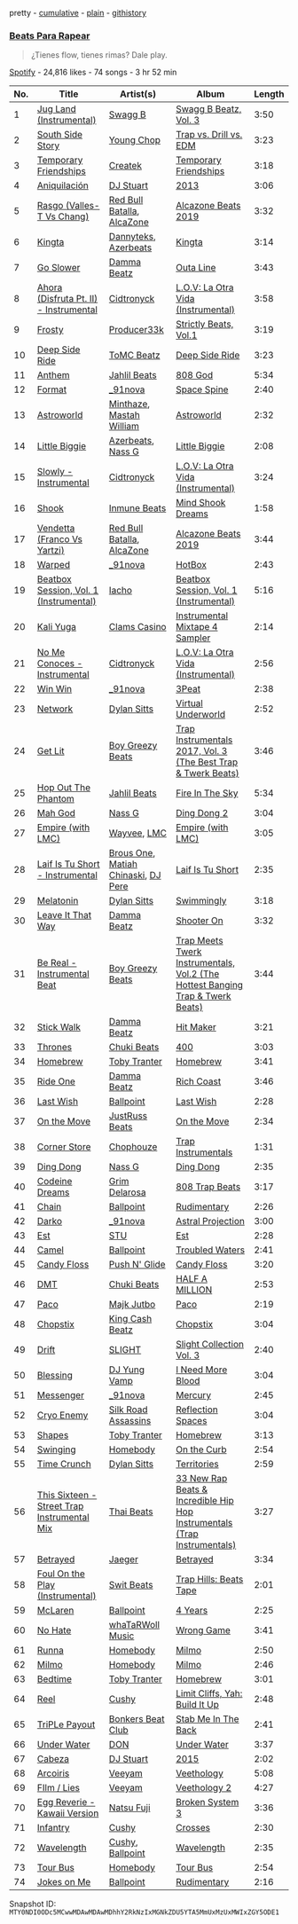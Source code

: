 pretty - [cumulative](/playlists/cumulative/37i9dQZF1DX92t5UjbyVl5.md) - [plain](/playlists/plain/37i9dQZF1DX92t5UjbyVl5) - [githistory](https://github.githistory.xyz/mackorone/spotify-playlist-archive/blob/main/playlists/plain/37i9dQZF1DX92t5UjbyVl5)

### [Beats Para Rapear](https://open.spotify.com/playlist/37i9dQZF1DX92t5UjbyVl5)

> ¿Tienes flow, tienes rimas? Dale play.

[Spotify](https://open.spotify.com/user/spotify) - 24,816 likes - 74 songs - 3 hr 52 min

| No. | Title | Artist(s) | Album | Length |
|---|---|---|---|---|
| 1 | [Jug Land \(Instrumental\)](https://open.spotify.com/track/3e9uxlY1LKd9ph62BenTkA) | [Swagg B](https://open.spotify.com/artist/1cOflD6lP1v0Uuywrt80Iu) | [Swagg B Beatz, Vol\. 3](https://open.spotify.com/album/5PMD85bc1N1pNmXzuLTKof) | 3:50 |
| 2 | [South Side Story](https://open.spotify.com/track/24msFZ8HtIswKkBG41PGS0) | [Young Chop](https://open.spotify.com/artist/5L0n62BVUljSzKMLyMaFHR) | [Trap vs\. Drill vs\. EDM](https://open.spotify.com/album/4qI7qqjmOxfwYpW3YgNqer) | 3:23 |
| 3 | [Temporary Friendships](https://open.spotify.com/track/2z0AcBDTVTHDN4ZzAgzfB7) | [Createk](https://open.spotify.com/artist/4oxzXhEKQCGjVSiHT4UiDf) | [Temporary Friendships](https://open.spotify.com/album/5a9w882iIWGxBmEc1xeO4j) | 3:18 |
| 4 | [Aniquilación](https://open.spotify.com/track/37RzQ9qAoTXpKCcXpTwmsS) | [DJ Stuart](https://open.spotify.com/artist/7aS2yrmVy9YdStiDXluOSE) | [2013](https://open.spotify.com/album/4SdQPykgQkYl23OFIbcGFB) | 3:06 |
| 5 | [Rasgo \(Valles\-T Vs Chang\)](https://open.spotify.com/track/2paSRFDPmbz7zR6pI3tFbA) | [Red Bull Batalla](https://open.spotify.com/artist/3QTFKq177NKtQZoAmlR0VT), [AlcaZone](https://open.spotify.com/artist/15PFXBhOcw5lDbclmmFWLW) | [Alcazone Beats 2019](https://open.spotify.com/album/4AXZOhiaetKRwQEPLQtZrh) | 3:32 |
| 6 | [Kingta](https://open.spotify.com/track/4EwUy1s4RiUfMaxi5iqqLN) | [Dannyteks](https://open.spotify.com/artist/3FghLL9ePSRolWAzQzcc7m), [Azerbeats](https://open.spotify.com/artist/595CdU8Gay4WhfvkmX7w3T) | [Kingta](https://open.spotify.com/album/6RnpBgJlHBszyMdXgz3LXJ) | 3:14 |
| 7 | [Go Slower](https://open.spotify.com/track/3GTULhR5jCPYUP76rg8Hzz) | [Damma Beatz](https://open.spotify.com/artist/00WEbQMBzMtwbccrSjQwhJ) | [Outa Line](https://open.spotify.com/album/0jiFjAVfMeIeahtYFu6BSC) | 3:43 |
| 8 | [Ahora \(Disfruta Pt\. II\) \- Instrumental](https://open.spotify.com/track/5blWCIus5xbP66kunAKq2y) | [Cidtronyck](https://open.spotify.com/artist/4CQCHM6ILHdfaJiIE4guaS) | [L.O.V: La Otra Vida \(Instrumental\)](https://open.spotify.com/album/3yOo3LUo6BkjxuB5Jf8EaM) | 3:58 |
| 9 | [Frosty](https://open.spotify.com/track/2dKPfoHjqpVwHPKhoLueZV) | [Producer33k](https://open.spotify.com/artist/4QXoTMxoCsN0cTUeOFZTIm) | [Strictly Beats, Vol.1](https://open.spotify.com/album/4uKTs1st4A2sOwVsLm4Ayn) | 3:19 |
| 10 | [Deep Side Ride](https://open.spotify.com/track/23jYwABwBBN0nGPk7tjC8M) | [ToMC Beatz](https://open.spotify.com/artist/6TF2oQqLYnYhqJdwQqE0im) | [Deep Side Ride](https://open.spotify.com/album/5k6DxW1GiFoikKCFbjltDp) | 3:23 |
| 11 | [Anthem](https://open.spotify.com/track/3RzP8F3H5Y8S1UevHx24mC) | [Jahlil Beats](https://open.spotify.com/artist/6v6X5pIJyWGrB10C9PZbSj) | [808 God](https://open.spotify.com/album/7A33Kpb1cEZTynfbZXEwnQ) | 5:34 |
| 12 | [Format](https://open.spotify.com/track/1W2919zs8SBCLTrOB1ftQT) | [\_91nova](https://open.spotify.com/artist/0fZYZqIGnT5RimC1YWfWP2) | [Space Spine](https://open.spotify.com/album/49ax7HUaKuueaVtZBkEZD4) | 2:40 |
| 13 | [Astroworld](https://open.spotify.com/track/6CI7qe3gt0IsJIbMt6y3Gm) | [Minthaze](https://open.spotify.com/artist/0GDuz9Xe0BQHtO6uEOHm1v), [Mastah William](https://open.spotify.com/artist/0I4mdhh1hCqjr8w9rIMG9T) | [Astroworld](https://open.spotify.com/album/1CT2ulUX6wFSE5S2js79kj) | 2:32 |
| 14 | [Little Biggie](https://open.spotify.com/track/7nUPCYLMcE8ZLvEnqW5QfO) | [Azerbeats](https://open.spotify.com/artist/595CdU8Gay4WhfvkmX7w3T), [Nass G](https://open.spotify.com/artist/4HVaguMub30IBWNwP1k6WF) | [Little Biggie](https://open.spotify.com/album/1OdSvRcnEDHilSS5u7TPD9) | 2:08 |
| 15 | [Slowly \- Instrumental](https://open.spotify.com/track/4ecPOJbppSjn1CbXk9lXwv) | [Cidtronyck](https://open.spotify.com/artist/4CQCHM6ILHdfaJiIE4guaS) | [L.O.V: La Otra Vida \(Instrumental\)](https://open.spotify.com/album/3yOo3LUo6BkjxuB5Jf8EaM) | 3:24 |
| 16 | [Shook](https://open.spotify.com/track/2GWu06oCNg4OxGIoj5FuE5) | [Inmune Beats](https://open.spotify.com/artist/2QDJbuxkHXoDuwYcC1CBQz) | [Mind Shook Dreams](https://open.spotify.com/album/6tSVy7KGYsGF3Ru6CzVcOV) | 1:58 |
| 17 | [Vendetta \(Franco Vs Yartzi\)](https://open.spotify.com/track/1S9Acpvuiw6GwCfEoQV4Mr) | [Red Bull Batalla](https://open.spotify.com/artist/3QTFKq177NKtQZoAmlR0VT), [AlcaZone](https://open.spotify.com/artist/15PFXBhOcw5lDbclmmFWLW) | [Alcazone Beats 2019](https://open.spotify.com/album/4AXZOhiaetKRwQEPLQtZrh) | 3:44 |
| 18 | [Warped](https://open.spotify.com/track/18ajzwOLRlEbk2XZ1m9hPT) | [\_91nova](https://open.spotify.com/artist/0fZYZqIGnT5RimC1YWfWP2) | [HotBox](https://open.spotify.com/album/4UreQKbk5velOFM4SPBbcB) | 2:43 |
| 19 | [Beatbox Session, Vol\. 1 \(Instrumental\)](https://open.spotify.com/track/2R9I4hiDF2ddQPuD5EsMP4) | [Iacho](https://open.spotify.com/artist/6ybOB74nYTUpM6VGiP1egr) | [Beatbox Session, Vol\. 1 \(Instrumental\)](https://open.spotify.com/album/1ejJmKa7yoCLCMxBBWssoK) | 5:16 |
| 20 | [Kali Yuga](https://open.spotify.com/track/0hkHNlWZYBCOc4BL8jmuuF) | [Clams Casino](https://open.spotify.com/artist/5vSQUyT33qxr1xAX2Tkf3A) | [Instrumental Mixtape 4 Sampler](https://open.spotify.com/album/1GoZjbdEgjuH6XyTBV6XXi) | 2:14 |
| 21 | [No Me Conoces \- Instrumental](https://open.spotify.com/track/1iPEmQm47uDfxGLdZRpWa8) | [Cidtronyck](https://open.spotify.com/artist/4CQCHM6ILHdfaJiIE4guaS) | [L.O.V: La Otra Vida \(Instrumental\)](https://open.spotify.com/album/3yOo3LUo6BkjxuB5Jf8EaM) | 2:56 |
| 22 | [Win Win](https://open.spotify.com/track/1r0pboizjvwNzmFdNZKifh) | [\_91nova](https://open.spotify.com/artist/0fZYZqIGnT5RimC1YWfWP2) | [3Peat](https://open.spotify.com/album/6gAw5IEyOItpm8BW2bZGwe) | 2:38 |
| 23 | [Network](https://open.spotify.com/track/6ERttvrMEpSRpBTasVJy8U) | [Dylan Sitts](https://open.spotify.com/artist/6quCxsPM8fOxowmqOx5j93) | [Virtual Underworld](https://open.spotify.com/album/1dgBG0Rd7O5fpohuXffeuj) | 2:52 |
| 24 | [Get Lit](https://open.spotify.com/track/6tulcEBzx0c13ejb7aswFZ) | [Boy Greezy Beats](https://open.spotify.com/artist/0qAWErVxnWDB1NZUfKYlQz) | [Trap Instrumentals 2017, Vol\. 3 \(The Best Trap & Twerk Beats\)](https://open.spotify.com/album/0pFU7D94RKBwa206Mg6xr2) | 3:46 |
| 25 | [Hop Out The Phantom](https://open.spotify.com/track/4e9lSMiAfuU0oKSG3BKkWy) | [Jahlil Beats](https://open.spotify.com/artist/6v6X5pIJyWGrB10C9PZbSj) | [Fire In The Sky](https://open.spotify.com/album/6Hw0ouzDx7dPtHKrRzqtZk) | 5:34 |
| 26 | [Mah God](https://open.spotify.com/track/4rqpIQZoXj5SUnyD7uVvGS) | [Nass G](https://open.spotify.com/artist/4HVaguMub30IBWNwP1k6WF) | [Ding Dong 2](https://open.spotify.com/album/1HxbGP39aILkb23ue7kA9C) | 3:04 |
| 27 | [Empire \(with LMC\)](https://open.spotify.com/track/2BVo7W60QcDAEv6BnlJEAh) | [Wayvee](https://open.spotify.com/artist/1oX7kWDlraFgbDTrMuwbJb), [LMC](https://open.spotify.com/artist/73xAkxZ3NDbTBri0qmlgPd) | [Empire \(with LMC\)](https://open.spotify.com/album/5E70771EL5frUMY5aOsA1t) | 3:05 |
| 28 | [Laif Is Tu Short \- Instrumental](https://open.spotify.com/track/4a60fGnWygEx4njLHZK4n8) | [Brous One](https://open.spotify.com/artist/1B8h9tQRqagUQ7XcHRvh3k), [Matiah Chinaski](https://open.spotify.com/artist/5vuvIhz2SwFX9sA976g49F), [DJ Pere](https://open.spotify.com/artist/0OHe56BrinIZV4Xqu4EEbP) | [Laif Is Tu Short](https://open.spotify.com/album/2osIjJPyOPli3uUgNfbslN) | 2:35 |
| 29 | [Melatonin](https://open.spotify.com/track/1FwD8A8BsPqJMg1evVSSGv) | [Dylan Sitts](https://open.spotify.com/artist/6quCxsPM8fOxowmqOx5j93) | [Swimmingly](https://open.spotify.com/album/2aUtBNuH02OQx35zND4PGR) | 3:18 |
| 30 | [Leave It That Way](https://open.spotify.com/track/0n99I1623b6nC4dBfpEljZ) | [Damma Beatz](https://open.spotify.com/artist/00WEbQMBzMtwbccrSjQwhJ) | [Shooter On](https://open.spotify.com/album/0BRRMCcCM2UjEUt0jUPTfQ) | 3:32 |
| 31 | [Be Real \- Instrumental Beat](https://open.spotify.com/track/7zlsRqs2QZho0VEWRmuwoZ) | [Boy Greezy Beats](https://open.spotify.com/artist/0qAWErVxnWDB1NZUfKYlQz) | [Trap Meets Twerk Instrumentals, Vol.2 \(The Hottest Banging Trap & Twerk Beats\)](https://open.spotify.com/album/56Qq2JUTSA6XTNRVPpG2R3) | 3:44 |
| 32 | [Stick Walk](https://open.spotify.com/track/5sTlx9R3c2Ij6wJi2twTeN) | [Damma Beatz](https://open.spotify.com/artist/00WEbQMBzMtwbccrSjQwhJ) | [Hit Maker](https://open.spotify.com/album/3dy5wkC00XcBgM7o6PDMBa) | 3:21 |
| 33 | [Thrones](https://open.spotify.com/track/6YqroNoDYeQAOUMpdmim9M) | [Chuki Beats](https://open.spotify.com/artist/3I2KQWCAh5aOh1YJ62LIlQ) | [400](https://open.spotify.com/album/3tbJ3a9ucUBtqJXYGs9bQg) | 3:03 |
| 34 | [Homebrew](https://open.spotify.com/track/1zED6K2ijowd7PuFPDC5xj) | [Toby Tranter](https://open.spotify.com/artist/6jQ21P9GEZfQf4aOMoTYDj) | [Homebrew](https://open.spotify.com/album/0X1gFljm5ogWpi4CsbBam2) | 3:41 |
| 35 | [Ride One](https://open.spotify.com/track/0D0ok8ZMKVNl3URWx0myWb) | [Damma Beatz](https://open.spotify.com/artist/00WEbQMBzMtwbccrSjQwhJ) | [Rich Coast](https://open.spotify.com/album/3MpXQhHOAJC6oug9XlEyQS) | 3:46 |
| 36 | [Last Wish](https://open.spotify.com/track/0VtanrAoaETJZIbjs0774r) | [Ballpoint](https://open.spotify.com/artist/5vbgY6zVUKz1haJv618QvC) | [Last Wish](https://open.spotify.com/album/3qVv7p85Mh5TAkl78VsSFw) | 2:28 |
| 37 | [On the Move](https://open.spotify.com/track/54T4IsMdTKSQLdYG17DRPx) | [JustRuss Beats](https://open.spotify.com/artist/2T6laBFc8RbTFPy5XnStZU) | [On the Move](https://open.spotify.com/album/6tj1SvmeltaHazOAyDBelm) | 2:34 |
| 38 | [Corner Store](https://open.spotify.com/track/4ktOzLU4TcxzYfQ3AQozYh) | [Chophouze](https://open.spotify.com/artist/05tleZ8NtjaLPU5oJyzR2N) | [Trap Instrumentals](https://open.spotify.com/album/5Az4aia9xInxoFebv6nkSa) | 1:31 |
| 39 | [Ding Dong](https://open.spotify.com/track/0ucX1ciOAwC5Kr7c09JkxB) | [Nass G](https://open.spotify.com/artist/4HVaguMub30IBWNwP1k6WF) | [Ding Dong](https://open.spotify.com/album/3Ousl4VBqQxyN7S3ozoPwm) | 2:35 |
| 40 | [Codeine Dreams](https://open.spotify.com/track/2B49BPh2Lp9NmAYTBb1rgq) | [Grim Delarosa](https://open.spotify.com/artist/6lSDTOz1x7O4VHrWHMBuax) | [808 Trap Beats](https://open.spotify.com/album/2ZUViVT1R1ZJAKZ2NW3oTQ) | 3:17 |
| 41 | [Chain](https://open.spotify.com/track/2lQhmInVkndj39BmwzmI5Y) | [Ballpoint](https://open.spotify.com/artist/5vbgY6zVUKz1haJv618QvC) | [Rudimentary](https://open.spotify.com/album/7H2EfXZ6vwDEcRqg3fWjFy) | 2:26 |
| 42 | [Darko](https://open.spotify.com/track/3MS4AAyJAt918L9Inu1qWh) | [\_91nova](https://open.spotify.com/artist/0fZYZqIGnT5RimC1YWfWP2) | [Astral Projection](https://open.spotify.com/album/7mseTKjXZIIYWtosaNGbSI) | 3:00 |
| 43 | [Est](https://open.spotify.com/track/5ZHXYzPcYWVWLq4oNEtU0A) | [STU](https://open.spotify.com/artist/12rFc3DT9cVWUrbCaVcVHL) | [Est](https://open.spotify.com/album/3Xg9taVuBe1gT3eNxbbCSZ) | 2:28 |
| 44 | [Camel](https://open.spotify.com/track/4JBKucrLb6XKQmQ7gzEj9f) | [Ballpoint](https://open.spotify.com/artist/5vbgY6zVUKz1haJv618QvC) | [Troubled Waters](https://open.spotify.com/album/2049Fl5Meb1WmYLK7Prkpb) | 2:41 |
| 45 | [Candy Floss](https://open.spotify.com/track/0ynQIWhwyphyNNPJ5fHpwT) | [Push N' Glide](https://open.spotify.com/artist/6PSNxYsazdREPJeS9XnUjA) | [Candy Floss](https://open.spotify.com/album/2DjLALxpOC6wDeK26PUgzb) | 3:20 |
| 46 | [DMT](https://open.spotify.com/track/4GZ5wchj0L9I99IGer6dEy) | [Chuki Beats](https://open.spotify.com/artist/3I2KQWCAh5aOh1YJ62LIlQ) | [HALF A MILLION](https://open.spotify.com/album/3AXQUOvSUf9WAib2R3kzDo) | 2:53 |
| 47 | [Paco](https://open.spotify.com/track/3a2nLz2jfjxf5Wj9hOekPJ) | [Majk Jutbo](https://open.spotify.com/artist/3RKi74FYzVb4nyAzheLiUv) | [Paco](https://open.spotify.com/album/1GfyzbJ3IFAHUcAlc2aftg) | 2:19 |
| 48 | [Chopstix](https://open.spotify.com/track/681YQB7wqScmlBH1dXtPsN) | [King Cash Beatz](https://open.spotify.com/artist/4JQ7zuh7G43YdKesMYsUFm) | [Chopstix](https://open.spotify.com/album/0VSmNiH38o6SZI6wbdKu0y) | 3:04 |
| 49 | [Drift](https://open.spotify.com/track/2B4cznRSmbHJlZeAwWRqLi) | [SLIGHT](https://open.spotify.com/artist/0TlnMWv7ZGzqskCKGgKmGI) | [Slight Collection Vol\. 3](https://open.spotify.com/album/2BWV8P20EP6AWlpyKCjrq5) | 2:40 |
| 50 | [Blessing](https://open.spotify.com/track/0GQyzcim1bRFEFdVViFeaS) | [DJ Yung Vamp](https://open.spotify.com/artist/69eIrU4oA3mEHensYx0PWL) | [I Need More Blood](https://open.spotify.com/album/4zsZuNBL95R1KDG5qBY2br) | 3:04 |
| 51 | [Messenger](https://open.spotify.com/track/1qKz2CuPMmdE25ckGZEl2c) | [\_91nova](https://open.spotify.com/artist/0fZYZqIGnT5RimC1YWfWP2) | [Mercury](https://open.spotify.com/album/56Ya5BBZYURMJpPANIb8Yx) | 2:45 |
| 52 | [Cryo Enemy](https://open.spotify.com/track/5mhHijU4zeIYMk2ak6neCh) | [Silk Road Assassins](https://open.spotify.com/artist/3Bwlxe7rFmvWcEkAnA6FRZ) | [Reflection Spaces](https://open.spotify.com/album/4RGmbCeXuM8Wa3n1Z35t5L) | 3:04 |
| 53 | [Shapes](https://open.spotify.com/track/4c54ITAzBHJS3WcYeD2vU8) | [Toby Tranter](https://open.spotify.com/artist/6jQ21P9GEZfQf4aOMoTYDj) | [Homebrew](https://open.spotify.com/album/0X1gFljm5ogWpi4CsbBam2) | 3:13 |
| 54 | [Swinging](https://open.spotify.com/track/54KmYR1hYdaJza6zojmx8V) | [Homebody](https://open.spotify.com/artist/6JHNIy8sGnVh5YrdVVAIuY) | [On the Curb](https://open.spotify.com/album/4fVLKFczoIp7aSDft6717w) | 2:54 |
| 55 | [Time Crunch](https://open.spotify.com/track/0r4MrH7M3vzcnc5vFymQbg) | [Dylan Sitts](https://open.spotify.com/artist/6quCxsPM8fOxowmqOx5j93) | [Territories](https://open.spotify.com/album/0scPscbqvC4mXDqVxLAFEx) | 2:59 |
| 56 | [This Sixteen \- Street Trap Instrumental Mix](https://open.spotify.com/track/33crnWgH6VDNlctnv8s1eK) | [Thai Beats](https://open.spotify.com/artist/3Lhjv0JgyaXDHezrpfEHrk) | [33 New Rap Beats & Incredible Hip Hop Instrumentals \(Trap Instrumentals\)](https://open.spotify.com/album/2XbCqbXirLilDkj0N1gdOn) | 3:27 |
| 57 | [Betrayed](https://open.spotify.com/track/02oAGoCGdHnyR6GcKmkSp7) | [Jaeger](https://open.spotify.com/artist/3vWZ7hGW88wyByViyiwf8L) | [Betrayed](https://open.spotify.com/album/2tgamCw8AnESKXUmzXfpKc) | 3:34 |
| 58 | [Foul On the Play \(Instrumental\)](https://open.spotify.com/track/1VgwQjwnsz3Zil9aCZWuO3) | [Swit Beats](https://open.spotify.com/artist/1IkuvaOCCIpxy5x6Tsjlsh) | [Trap Hills: Beats Tape](https://open.spotify.com/album/0KiG4Ltn4EhBlGqB04O0zL) | 2:01 |
| 59 | [McLaren](https://open.spotify.com/track/6mpABC67wadyf0pFtKPRNW) | [Ballpoint](https://open.spotify.com/artist/5vbgY6zVUKz1haJv618QvC) | [4 Years](https://open.spotify.com/album/3KHjTUhVkXyiB8RiLclf0o) | 2:25 |
| 60 | [No Hate](https://open.spotify.com/track/5otKKNFJZ9uxT2IAVkC9u9) | [whaTaRWoll Music](https://open.spotify.com/artist/1Z7MTyfennQvKU2hxO5KYO) | [Wrong Game](https://open.spotify.com/album/5MMjKLaASf8ah91ou3IRtV) | 3:41 |
| 61 | [Runna](https://open.spotify.com/track/2Y8AxWrUFQP5J1ZTq4jFps) | [Homebody](https://open.spotify.com/artist/6JHNIy8sGnVh5YrdVVAIuY) | [Milmo](https://open.spotify.com/album/3SgeZvDM3tjVRnvZK3mIHU) | 2:50 |
| 62 | [Milmo](https://open.spotify.com/track/0tZk22c7ntLj67xw64lDgs) | [Homebody](https://open.spotify.com/artist/6JHNIy8sGnVh5YrdVVAIuY) | [Milmo](https://open.spotify.com/album/3SgeZvDM3tjVRnvZK3mIHU) | 2:46 |
| 63 | [Bedtime](https://open.spotify.com/track/2QPIe60EWvHIdOkbJdTBW0) | [Toby Tranter](https://open.spotify.com/artist/6jQ21P9GEZfQf4aOMoTYDj) | [Homebrew](https://open.spotify.com/album/0X1gFljm5ogWpi4CsbBam2) | 3:01 |
| 64 | [Reel](https://open.spotify.com/track/5P1yvxHczMSnDDzxqDWipt) | [Cushy](https://open.spotify.com/artist/6L1Baujfn33sG3PXou8n1q) | [Limit Cliffs, Yah: Build It Up](https://open.spotify.com/album/1OUXsPRbiY5kDjY42RU6gm) | 2:48 |
| 65 | [TriPLe Payout](https://open.spotify.com/track/7Cb2kY9lSh2YRG41Y9Wpyg) | [Bonkers Beat Club](https://open.spotify.com/artist/4iOBGfQcQnaCbchbsOdEQx) | [Stab Me In The Back](https://open.spotify.com/album/5zg9ALGvHzw94hrEw4ksNC) | 2:41 |
| 66 | [Under Water](https://open.spotify.com/track/24Yamtuse94VJuL6RUYT95) | [DON](https://open.spotify.com/artist/7dr4zktzekjd26Muk5EanB) | [Under Water](https://open.spotify.com/album/3fyaZbb0MkU2YIcDjyhZbq) | 3:37 |
| 67 | [Cabeza](https://open.spotify.com/track/47D2FAyWyHFueNMTW9IhxN) | [DJ Stuart](https://open.spotify.com/artist/7aS2yrmVy9YdStiDXluOSE) | [2015](https://open.spotify.com/album/0FOIc6fvv9dO2NzqcSjDrS) | 2:02 |
| 68 | [Arcoiris](https://open.spotify.com/track/3sAsUWxVfm8O2d5GKbVeVp) | [Veeyam](https://open.spotify.com/artist/0mUKZR7k8cOSewS6faryVf) | [Veethology](https://open.spotify.com/album/0BOr6CJmrvFCMYbaLsT64E) | 5:08 |
| 69 | [FIlm / Lies](https://open.spotify.com/track/7tXGrt08QDo1Ufa8Jgi9a2) | [Veeyam](https://open.spotify.com/artist/0mUKZR7k8cOSewS6faryVf) | [Veethology 2](https://open.spotify.com/album/0ZMf5mWQFaNASzKWDAOo3a) | 4:27 |
| 70 | [Egg Reverie \- Kawaii Version](https://open.spotify.com/track/59gRUT8dmNBr6VpT2VnBQy) | [Natsu Fuji](https://open.spotify.com/artist/5r2d1vMFtAGUsUOvH6WiSy) | [Broken System 3](https://open.spotify.com/album/0kX19QQvcLt9RR4fWFNPe0) | 3:36 |
| 71 | [Infantry](https://open.spotify.com/track/34PJ1ug5YLbLTykSdpBJf4) | [Cushy](https://open.spotify.com/artist/6L1Baujfn33sG3PXou8n1q) | [Crosses](https://open.spotify.com/album/4AOiQNLpX0gU9yi0MRvZg0) | 2:30 |
| 72 | [Wavelength](https://open.spotify.com/track/5Mu3qt7YRkWPFYJ3QBogBj) | [Cushy](https://open.spotify.com/artist/6L1Baujfn33sG3PXou8n1q), [Ballpoint](https://open.spotify.com/artist/5vbgY6zVUKz1haJv618QvC) | [Wavelength](https://open.spotify.com/album/6v9oG06XUfrcpZTSkJSazR) | 2:35 |
| 73 | [Tour Bus](https://open.spotify.com/track/4rcHftFyDKbrf6IcTyfhRJ) | [Homebody](https://open.spotify.com/artist/6JHNIy8sGnVh5YrdVVAIuY) | [Tour Bus](https://open.spotify.com/album/7pCW7yDNvN39iQaHZHYBrq) | 2:54 |
| 74 | [Jokes on Me](https://open.spotify.com/track/4k4QnjkHrlOrMF08lpk09H) | [Ballpoint](https://open.spotify.com/artist/5vbgY6zVUKz1haJv618QvC) | [Rudimentary](https://open.spotify.com/album/7H2EfXZ6vwDEcRqg3fWjFy) | 2:16 |

Snapshot ID: `MTY0NDI0ODc5MCwwMDAwMDAwMDhhY2RkNzIxMGNkZDU5YTA5MmUxMzUxMWIxZGY5ODE1`
